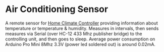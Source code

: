 # Air Conditioning Sensor

A remote sensor for [Home Climate Controller](https://github.com/ptkoz/infodisplay-controller) providing
information about temperature or temperature & humidity. Measures in intervals, then sends measures via Serial (over
HC-12 433 Mhz publisher bridge) to the controlling unit, and then goes to sleep. Average power consumption on Arduino Pro
Mini 8Mhz 3.3V (power led soldered out) is around 0.02mA.